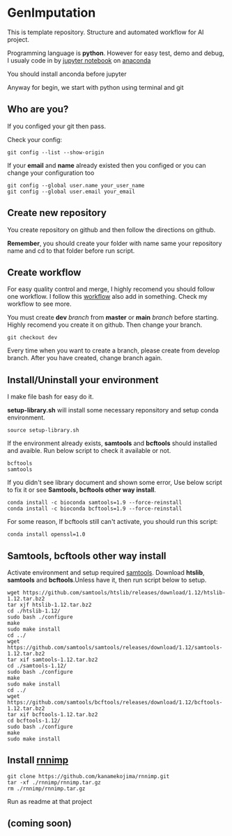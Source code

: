 # GenImputation

This is template repository. Structure and automated workflow for AI project.

Programming language is **python**. However for easy test, demo and debug, I usualy code in by [jupyter notebook](https://jupyter.org/install) on [anaconda](https://docs.anaconda.com/anaconda/install/)

You should install anconda before jupyter

Anyway for begin, we start with python using terminal and git

## Who are you?

If  you configed your git then pass.

Check your config:

```script
git config --list --show-origin
```

If your **email** and **name** already existed then you configed or you can change your configuration too

```script
git config --global user.name your_user_name
git config --global user.email your_email
```

## Create new repository

You create repository on github and then follow the directions on github.

**Remember**, you should create your folder with name same your repository name and cd to that folder before run script.

## Create workflow

For easy quality control and merge, I highly recomend you should follow one workflow. I follow this [workflow](https://nvie.com/posts/a-successful-git-branching-model/) also add in something. Check my workflow to see more.

You must create **dev** *branch* from **master** or **main** *branch* before starting. Highly recomend you create it on github. Then change your branch.

```script
git checkout dev
```

Every time when you want to create a branch, please create from develop branch. After you have created, change branch again.

## Install/Uninstall your environment

I make file bash for easy do it.

**setup-library.sh** will install some necessary reponsitory and setup conda environment.

```script
source setup-library.sh
```

If the environment already exists, **samtools** and **bcftools** should installed and avaible.
Run below script to check it available or not.

```script
bcftools
samtools
```

If you didn't see library document and shown some error, Use below script to fix it or see **Samtools, bcftools other way install**.

```script
conda install -c bioconda samtools=1.9 --force-reinstall
conda install -c bioconda bcftools=1.9 --force-reinstall
```

For some reason, If bcftools still can't activate, you should run this script:

```script
conda install openssl=1.0
```

## Samtools, bcftools other way install

Activate environment and setup required [samtools](http://www.htslib.org/download/). Download **htslib**, **samtools** and **bcftools**.Unless have it, then run script below to setup.

```script
wget https://github.com/samtools/htslib/releases/download/1.12/htslib-1.12.tar.bz2
tar xjf htslib-1.12.tar.bz2
cd ./htslib-1.12/
sudo bash ./configure
make
sudo make install
cd ../
wget https://github.com/samtools/samtools/releases/download/1.12/samtools-1.12.tar.bz2
tar xif samtools-1.12.tar.bz2
cd ./samtools-1.12/
sudo bash ./configure
make
sudo make install
cd ../
wget https://github.com/samtools/bcftools/releases/download/1.12/bcftools-1.12.tar.bz2
tar xif bcftools-1.12.tar.bz2
cd bcftools-1.12/
sudo bash ./configure
make
sudo make install
```

## Install [rnnimp](https://github.com/kanamekojima/rnnimp)

```script
git clone https://github.com/kanamekojima/rnnimp.git
tar -xf ./rnnimp/rnnimp.tar.gz
rm ./rnnimp/rnnimp.tar.gz
```

Run as readme at that project
## (coming soon)
